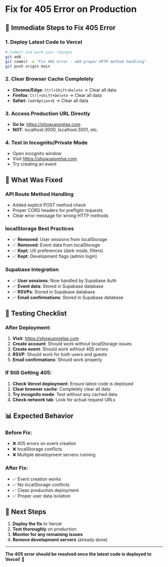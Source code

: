 # Fix for 405 Error on Production

## 🚨 **Immediate Steps to Fix 405 Error**

### **1. Deploy Latest Code to Vercel**
```bash
# Commit and push your changes
git add .
git commit -m "Fix 405 error - add proper HTTP method handling"
git push origin main
```

### **2. Clear Browser Cache Completely**
- **Chrome/Edge**: `Ctrl+Shift+Delete` → Clear all data
- **Firefox**: `Ctrl+Shift+Delete` → Clear all data
- **Safari**: `Cmd+Option+E` → Clear all data

### **3. Access Production URL Directly**
- **Go to**: https://showuporelse.com
- **NOT**: localhost:3000, localhost:3001, etc.

### **4. Test in Incognito/Private Mode**
- Open incognito window
- Visit https://showuporelse.com
- Try creating an event

## 🔧 **What Was Fixed**

### **API Route Method Handling**
- Added explicit POST method check
- Proper CORS headers for preflight requests
- Clear error message for wrong HTTP methods

### **localStorage Best Practices**
- ✅ **Removed**: User sessions from localStorage
- ✅ **Removed**: Event data from localStorage  
- ✅ **Kept**: UX preferences (dark mode, filters)
- ✅ **Kept**: Development flags (admin login)

### **Supabase Integration**
- ✅ **User sessions**: Now handled by Supabase Auth
- ✅ **Event data**: Stored in Supabase database
- ✅ **RSVPs**: Stored in Supabase database
- ✅ **Email confirmations**: Stored in Supabase database

## 🧪 **Testing Checklist**

### **After Deployment:**
1. **Visit**: https://showuporelse.com
2. **Create account**: Should work without localStorage issues
3. **Create event**: Should work without 405 errors
4. **RSVP**: Should work for both users and guests
5. **Email confirmations**: Should work properly

### **If Still Getting 405:**
1. **Check Vercel deployment**: Ensure latest code is deployed
2. **Clear browser cache**: Completely clear all data
3. **Try incognito mode**: Test without any cached data
4. **Check network tab**: Look for actual request URLs

## 📊 **Expected Behavior**

### **Before Fix:**
- ❌ 405 errors on event creation
- ❌ localStorage conflicts
- ❌ Multiple development servers running

### **After Fix:**
- ✅ Event creation works
- ✅ No localStorage conflicts
- ✅ Clean production deployment
- ✅ Proper user data isolation

## 🎯 **Next Steps**

1. **Deploy the fix** to Vercel
2. **Test thoroughly** on production
3. **Monitor for any remaining issues**
4. **Remove development servers** (already done)

---

**The 405 error should be resolved once the latest code is deployed to Vercel!** 🎉
